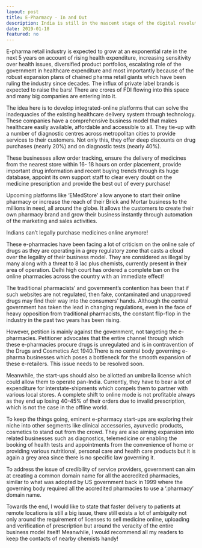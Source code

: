 ```yaml
---
layout: post
title: E-Pharmacy - In and Out
description: India is still in the nascent stage of the digital revolution; at least as far as its e-pharmacy industry is concerned. 
date: 2019-01-18
featured: no
---
```

E-pharma retail industry is expected to grow at an exponential rate in the next 5 years on  account of rising health expenditure, increasing sensitivity over health issues, diversified product portfolios, escalating role of the government in healthcare expenditure and most importantly because of the robust expansion plans of chained pharma retail giants which have been ruling the industry since decades. The influx of private label brands is expected to raise the bars! There are crores of FDI flowing into this space and many big companies are entering into it.

The idea here is to develop integrated-online platforms that can solve the inadequacies of the existing healthcare delivery system through technology. These companies have a comprehensive business model that makes healthcare easily available, affordable and accessible to all. They tie-up with a number of diagnostic centres across metropolitan cities to provide services to their customers. Not only this, they offer deep discounts on drug purchases (nearly 20%) and on diagnostic tests (nearly 40%).

These businesses allow order tracking, ensure the delivery of medicines from the nearest store within 16- 18 hours on order placement, provide important drug information and recent buying trends through its huge database, appoint its own support staff to clear every doubt on the medicine prescription and provide the best out of every purchase!

Upcoming platforms like ‘EMedStore’ allow anyone to start their online pharmacy or increase the reach of their Brick and Mortar business to the millions in need, all around the globe. It allows the customers to create their own pharmacy brand and grow their business instantly through automation of the marketing and sales activities.

Indians can’t legally purchase medicines online anymore!

These e-pharmacies have been facing a lot of criticism on the online sale of drugs as they are operating in a grey regulatory zone that casts a cloud over the legality of their business model. They are considered as illegal by many along with a threat to 8 lac plus chemists, currently present in their area of operation. Delhi high court has ordered a complete ban on the online pharmacies across the country with an immediate effect!

The traditional pharmacists’ and government’s contention has been that if such websites are not regulated, then fake, contaminated and unapproved drugs may find their way into the consumers’ hands. Although the central government has taken the lead in changing regulations, even in the face of heavy opposition from traditional pharmacists, the constant flip-flop in the industry in the past two years has been rising.

However, petition is mainly against the government, not targeting the e-pharmacies. Petitioner advocates that the entire channel through which these e-pharmacies procure drugs is unregulated and is in contravention of the Drugs and Cosmetics Act 1940.There is no central body governing e-pharma businesses which poses a bottleneck for the smooth expansion of these e-retailers. This issue needs to be resolved soon.

Meanwhile, the start-ups should also be allotted an umbrella license which could allow them to operate pan-India. Currently, they have to bear a lot of expenditure for interstate-shipments which compels them to partner with various local stores. A complete shift to online mode is not profitable always as they end up losing 40-45% of their orders due to invalid prescription, which is not the case in the offline world.

To keep the things going, eminent e-pharmacy start-ups are exploring their niche into other segments like clinical accessories, ayurvedic products, cosmetics to stand out from the crowd. They are also aiming expansion into related businesses such as diagnostics, telemedicine or enabling the booking of health tests and appointments from the convenience of home or providing various nutritional, personal care and health care products but it is again a grey area since there is no specific law governing it.

To address the issue of credibility of service providers, government can aim at creating a common domain name for all the accredited pharmacies, similar to what was adopted by US government back in 1999 where the governing body required all the accredited pharmacies to use a ‘.pharmacy’ domain name.

Towards the end, I would like to state that faster delivery to patients at remote locations is still a big issue, there still exists a lot of ambiguity not only around the requirement of licenses to sell medicine online, uploading and verification of prescription but around the veracity of the entire business model itself! Meanwhile, I would recommend all my readers to keep the contacts of nearby chemists handy!
